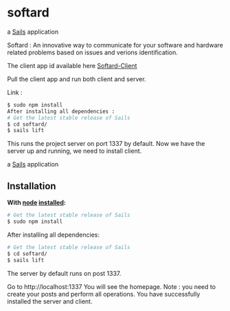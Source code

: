 # softard

a [Sails](http://sailsjs.org) application



Softard : An innovative way to communicate for your software and hardware related problems based on issues and verions identification.

The client app id available here [Softard-Client](https://github.com/t2013anurag/Softard-Client)

Pull the client app and run both client and server.

Link :


```sh
$ sudo npm install
After installing all dependencies :
# Get the latest stable release of Sails
$ cd softard/
$ sails lift
```
This runs the project server on port 1337 by default.
Now we have the server up and running, we need to install client.


a [Sails](http://sailsjs.org) application

## Installation &nbsp;
**With [node](http://nodejs.org) [installed](http://sailsjs.org/#!documentation/new-to-nodejs):**
```sh
# Get the latest stable release of Sails
$ sudo npm install
```
After installing all dependencies:
```sh
# Get the latest stable release of Sails
$ cd softard/
$ sails lift
```
The server by default runs on post 1337.

Go to http://localhost:1337
You will see the homepage. Note : you need to create your posts and perform all operations.
You have successfully installed the server and client.

